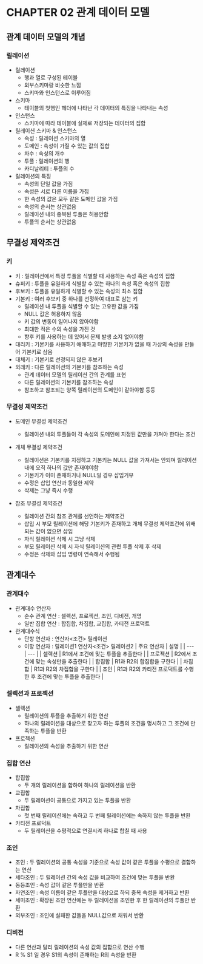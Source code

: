 # CHAPTER 02 관계 데이터 모델
## 관계 데이터 모델의 개념
### 릴레이션
- 릴레이션
    - 행과 열로 구성된 테이블
    - 외부스키마랑 비슷한 느낌
    - 스키마와 인스턴스로 이루어짐
- 스키마
    - 테이블의 첫행인 헤더에 나타난 각 데이터의 특징을 나타내는 속성
- 인스턴스
    - 스키마에 따라 테이블에 실제로 저장되는 데이터의 집합
- 릴레이션 스키마 & 인스턴스
    - 속성 : 릴레이션 스키마의 열
    - 도메인 : 속성이 가질 수 있는 값의 집합
    - 차수 : 속성의 개수
    - 투플 : 릴레이션의 행
    - 카디날리티 : 투플의 수
- 릴레이션의 특징
    - 속성의 단일 값을 가짐
    - 속성은 서로 다른 이름을 가짐
    - 한 속성의 값은 모두 같은 도메인 값을 가짐
    - 속성의 순서는 상관없음
    - 릴레이션 내의 중복된 투플은 허용안함
    - 투플의 순서는 상관없음
## 무결성 제약조건
### 키
- 키 : 릴레이션에서 특정 투플을 식별할 때 사용하는 속성 혹은 속성의 집합
- 슈퍼키 : 투플을 유일하게 식별할 수 있는 하나의 속성 혹은 속성의 집합
- 후보키 : 투플을 유일하게 식별할 수 있는 속성의 최소 집합
- 기본키 : 여러 후보키 중 하나를 선정하여 대표로 삼는 키
    - 릴레이션 내 투플을 식별할 수 있는 고유한 값을 가짐
    - NULL 값은 허용하지 않음
    - 키 값의 변동이 일어나지 않아야함
    - 최대한 적은 수의 속성을 가진 것
    - 향후 키를 사용하는 데 있어서 문제 발생 소지 없어야함
- 대리키 : 기본키를 사용하기 애매하고 마땅한 기본키가 없을 때 가상의 속성을 만들어 기본키로 삼음
- 대체키 : 기본키로 선정되지 않은 후보키
- 외래키 : 다른 릴레이션의 기본키를 참조하는 속성
    - 관계 데이터 모델의 릴레이션 간의 관계를 표현
    - 다른 릴레이션의 기본키를 참조하는 속성
    - 참조하고 참조되는 양쪽 릴레이션의 도메인이 같아야함 등등
### 무결성 제약조건
- 도메인 무결성 제약조건
    - 릴레이션 내의 투플들이 각 속성의 도메인에 지정된 값만을 가져야 한다는 조건
- 개체 무결성 제약조건
    - 릴레이션은 기본키를 지정하고 기본키는 NULL 값을 가져서는 안되며 릴레이션 내에 오직 하나의 값만 존재야야함
    - 기본키가 이미 존재하거나 NULL일 경우 삽입거부
    - 수정은 삽입 연산과 동일한 제약
    - 삭제는 그냥 즉시 수행

- 참조 무결성 제약조건
    - 릴레이션 간의 참조 관계를 선언하는 제약조건
    - 삽입 시 부모 릴레이션에 해당 기본키가 존재하고 개체 무결성 제약조건에 위배되는 값이 없으면 삽입
    - 자식 릴레이션 삭제 시 그냥 삭제
    - 부모 릴레이션 삭제 시 자식 릴레이션의 관련 투플 삭제 후 삭제
    - 수정은 삭제와 삽입 명령이 연속해서 수행됨
## 관계대수
### 관계대수
- 관계대수 연산자
    - 순수 관계 연산 : 셀렉션, 프로젝션, 조인, 디비전, 개명
    - 일반 집합 연산 : 합집합, 차집합, 교집합, 카티전 프로덕트
- 관계대수식
    - 단항 연산자 : 연산자<조건> 릴레이션
    - 이항 연산자 : 릴레이션1 연산자<조건> 릴레이션2
| 주요 연산자 | 설명 |
| --- | --- |
| 셀렉션 | R1에서 조건에 맞는 투플을 추출한다 |
| 프로젝션 | R2에서 조건에 맞는 속성만을 추출한다 |
| 합집합 | R1과 R2의 합집합을 구한다 |
| 차집합 | R1과 R2의 차집합을 구한다 |
| 조인 | R1과 R2의 카티전 프로덕트를 수행한 후 조건에 맞는 투플을 추출한다 |
### 셀렉션과 프로젝션
- 셀렉션
    - 릴레이션의 투플을 추출하기 위한 연산
    - 하나의 릴레이션을 대상으로 찾고자 하는 투플의 조건을 명시하고 그 조건에 만족하는 투플을 반환
- 프로젝션
    - 릴레이션의 속성을 추출하기 위한 연산
### 집합 연산
- 합집합
    - 두 개의 릴레이션을 합하여 하나의 릴레이션을 반환
- 교집합
    - 두 릴레이션이 공통으로 가지고 있는 투플을 반환
- 차집합
    - 첫 번째 릴레이션에는 속하고 두 번째 릴레이션에는 속하지 않는 투플을 반환
- 카티전 프로덕트
    - 두 릴레이션을 수평적으로 연결시켜 하나로 합칠 때 사용
### 조인
- 조인 : 두 릴레이션의 공통 속성을 기준으로 속성 값이 같은 투플을 수평으로 결합하는 연산
 - 세타조인 : 두 릴레이션 간의 속성 값을 비교하여 조건에 맞는 투플을 반환
 - 동등조인 : 속성 값이 같은 투플만을 반환
 - 자연조인 : 속성 이름이 같은 투플만을 대상으로 하되 중복 속성을 제거하고 반환
 - 세미조인 : 확장된 조인 연산에는 두 릴레이션을 조인한 후 한 릴레이션의 투플만 반환
 - 외부조인 : 조인에 실패한 값들을 NULL값으로 채워서 반환
 ### 디비전
 - 다른 연산과 달리 릴레이션의 속성 값의 집합으로 연산 수행
 - R % S1 일 경우 S1의 속성이 존재하는 R의 속성을 반환
 